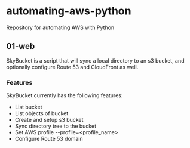 # automating-aws-python
Repository for automating AWS with Python

## 01-web

SkyBucket is a script that will sync a local directory to an s3 bucket, and optionally configure Route 53 and CloudFront as well.

### Features

SkyBucket currently has the following features:

- List bucket
- List objects of bucket
- Create and setup s3 bucket
- Sync directory tree to the bucket
- Set AWS profile --profile=<profile_name>
- Configure Route 53 domain